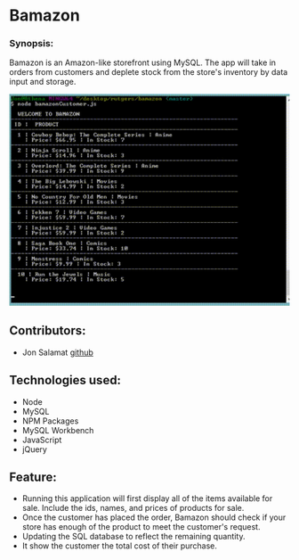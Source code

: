 # Bamazon
### Synopsis:
Bamazon is an Amazon-like storefront using MySQL. The app will take in orders from customers and deplete stock from the store's inventory by data input and storage.

![Bamazon](/assets/jsbamazon.gif "Customer View")

## Contributors:
+ Jon Salamat [github](https://github.com/jsalamat)

## Technologies used:
+ Node
+ MySQL
+ NPM Packages
+ MySQL Workbench
+ JavaScript
+ jQuery

## Feature:
+ Running this application will first display all of the items available for sale. Include the ids, names, and prices of products for sale.
+ Once the customer has placed the order, Bamazon should check if your store has enough of the product to meet the customer's request.
+ Updating the SQL database to reflect the remaining quantity.
+ It show the customer the total cost of their purchase.